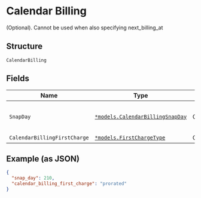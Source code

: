 
# Calendar Billing

(Optional). Cannot be used when also specifying next_billing_at

## Structure

`CalendarBilling`

## Fields

| Name | Type | Tags | Description |
|  --- | --- | --- | --- |
| `SnapDay` | [`*models.CalendarBillingSnapDay`](../../doc/models/containers/calendar-billing-snap-day.md) | Optional | This is a container for one-of cases. |
| `CalendarBillingFirstCharge` | [`*models.FirstChargeType`](../../doc/models/first-charge-type.md) | Optional | - |

## Example (as JSON)

```json
{
  "snap_day": 210,
  "calendar_billing_first_charge": "prorated"
}
```

